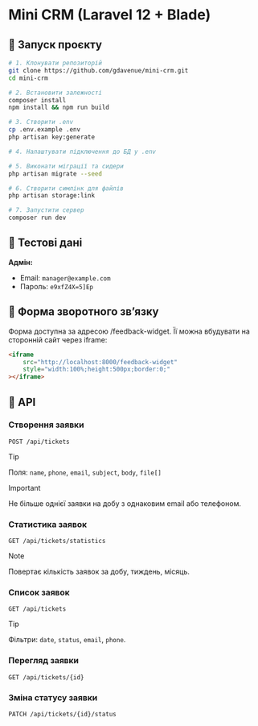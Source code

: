 # Mini CRM (Laravel 12 + Blade)

## 🚀 Запуск проєкту

```bash
# 1. Клонувати репозиторій
git clone https://github.com/gdavenue/mini-crm.git
cd mini-crm

# 2. Встановити залежності
composer install
npm install && npm run build

# 3. Створити .env
cp .env.example .env
php artisan key:generate

# 4. Налаштувати підключення до БД у .env

# 5. Виконати міграції та сидери
php artisan migrate --seed

# 6. Створити симлінк для файлів
php artisan storage:link

# 7. Запустити сервер
composer run dev
```

## 🧑 Тестові дані

**Адмін:**

-   Email: `manager@example.com`
-   Пароль: `e9xfZ4X=5]Ep`

## 💬 Форма зворотного зв’язку

Форма доступна за адресою /feedback-widget.
Її можна вбудувати на сторонній сайт через iframe:

```html
<iframe
    src="http://localhost:8000/feedback-widget"
    style="width:100%;height:500px;border:0;"
></iframe>
```

## 🔑 API

### Створення заявки

`POST /api/tickets`

> [!TIP]
> Поля: `name`, `phone`, `email`, `subject`, `body`, `file[]`

> [!IMPORTANT]
> Не більше однієї заявки на добу з однаковим email або телефоном.

### Статистика заявок

`GET /api/tickets/statistics`

> [!NOTE]
> Повертає кількість заявок за добу, тиждень, місяць.

### Список заявок

`GET /api/tickets`

> [!TIP]
> Фільтри: `date`, `status`, `email`, `phone`.

### Перегляд заявки

`GET /api/tickets/{id}`

### Зміна статусу заявки

`PATCH /api/tickets/{id}/status`
